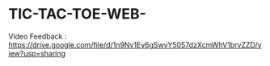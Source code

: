 # TIC-TAC-TOE-WEB-



Video Feedback : https://drive.google.com/file/d/1n9Nv1Ey6gSwvY5057dzXcmWhV1brvZZD/view?usp=sharing
